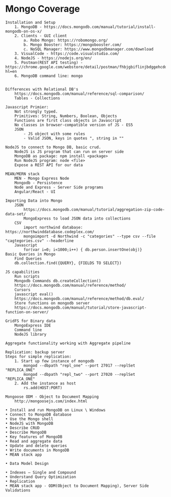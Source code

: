 # Mongo Coverage

    Installation and Setup
        1. MongoDB - https://docs.mongodb.com/manual/tutorial/install-mongodb-on-os-x/
        2. Clients - GUI client
            a. Robo Mongo: https://robomongo.org/
            b. Mongo Booster: https://mongobooster.com/
            c. NoSQL Manager: https://www.mongodbmanager.com/download
        3. VisualCode - https://code.visualstudio.com/
        4. NodeJS - https://nodejs.org/en/
        5. Postman(REST API testing) - https://chrome.google.com/webstore/detail/postman/fhbjgbiflinjbdggehcddcbncdddomop?hl=en
        6. MongoDB command line: mongo


    Differences with Relational DB's
        https://docs.mongodb.com/manual/reference/sql-comparison/
        Tables - Collections

    Javascript Primier:
        Not strongly typed.
        Primitives: String, Numbers, Boolean, Objects
        Functions are first class objects in Javascript
        No classes in browser-compatible version of JS - ES5
        JSON
            - JS object with some rules
            - Valid JSON, keys in quotes ", string in ""

    NodeJS to connect to Mongo DB, basic crud.
        NodeJS is JS program that can run on server side
        MongoDB as package: npm install <package>
        Run NodeJS program: node <file>
        Expose a REST API for our data

    MEAN/MERN stack
        MEN - Mongo Express Node
        Mongodb - Persistence
        Node and Express - Server Side programs
        Angular/React - UI

    Importing Data into Mongo
        JSON
            https://docs.mongodb.com/manual/tutorial/aggregation-zip-code-data-set/ 
            MongoExpress to load JSON data into collections
        CSV
            import northwind database:  https://northwinddatabase.codeplex.com/
            mongoimport -d Northwind -c "categories" --type csv --file "cagtegories.csv" --headerline
        Javascript
            for(var i=0; i<1000;i++) { db.person.insertOne(obj)}
    Basic Queries in Mongo
        Find Queries
        db.collection.find({QUERY}, {FIELDS TO SELECT})

    JS capabilities
        Run scripts
        Mongodb Commands db.createCollection()
        https://docs.mongodb.com/manual/reference/method/
        Cursors
        javascript eval()
        https://docs.mongodb.com/manual/reference/method/db.eval/
        Store functions on mongodb server
        https://docs.mongodb.com/manual/tutorial/store-javascript-function-on-server/

    GridFS for Binary data
        MongoExpress IDE 
        Command line
        NodeJS library

    Aggregate functionality working with Aggregate pipeline

    Replication: backup server
    Steps for simple replication:
        1. Start up few instance of mongodb
            mongod --dbpath "repl_one" --port 27017 --replSet "REPLICA_ONE"
            mongod --dbpath "repl_two" --port 27020 --replSet "REPLICA_ONE"
        2. Add the instance as host
            rs.add(HOST:PORT)

    Mongoose ODM - Object to Document Mapping
        http://mongoosejs.com/index.html

    • Install and run MongoDB on Linux \ Windows
    • Connect to MongoDB database 
    • Use the Mongo shell
    • NodeJS with MongoDB
    • Describe CRUD
    • Describe MongoDB  
    • Key features of MongoDB
    • Read and aggregate data
    • Update and delete queries
    • Write documents in MongoDB
    • MEAN stack app

    • Data Model Design 

    • Indexes – Single and Compound 
    • Understand Query Optimization 
    • Replication 
    • MEAN stack app - ODM(Object to Document Mapping), Server Side Validations
 
